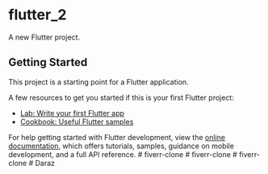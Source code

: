 # flutter_2

A new Flutter project.

## Getting Started

This project is a starting point for a Flutter application.

A few resources to get you started if this is your first Flutter project:

- [Lab: Write your first Flutter app](https://docs.flutter.dev/get-started/codelab)
- [Cookbook: Useful Flutter samples](https://docs.flutter.dev/cookbook)

For help getting started with Flutter development, view the
[online documentation](https://docs.flutter.dev/), which offers tutorials,
samples, guidance on mobile development, and a full API reference.
#   f i v e r r - c l o n e  
 #   f i v e r r - c l o n e  
 #   f i v e r r - c l o n e  
 #   D a r a z  
 